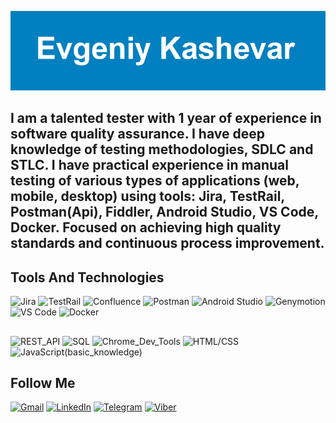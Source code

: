 ![](https://github.com/Qipy87/Qipy87/blob/main/assets/Evgeniy%20Kashevar.png)

## I am a talented tester with 1 year of experience in software quality assurance. I have deep knowledge of testing methodologies, SDLC and STLC. I have practical experience in manual testing of various types of applications (web, mobile, desktop) using tools: Jira, TestRail, Postman(Api), Fiddler, Android Studio, VS Code, Docker. Focused on achieving high quality standards and continuous process improvement.


## Tools And Technologies
![Jira](https://img.shields.io/badge/Jira-black?style=for-the-bange&logo=jira&logoColor=217CF5)
![TestRail](https://img.shields.io/badge/TestRail-black?style=for-the-bange&logo=testrail&logoColor=65C179)
![Confluence](https://img.shields.io/badge/Confluence-black?style=for-the-bange&logo=Confluence&logoColor=1868DB)
![Postman](https://img.shields.io/badge/Postman-black?style=for-the-bange&logo=Postman&logoColor=FF6C37)
![Android Studio](https://img.shields.io/badge/Android_Studio-black?style=for-the-bange&logo=Android&logoColor=50AF55)
![Genymotion](https://img.shields.io/badge/Genymotion-black?style=for-the-bange&logo=Genymotion&logoColor=A6246E)
![VS Code](https://img.shields.io/badge/VS_Code-black?style=for-the-bange&logo=Vimeo&logoColor=0083D0)
![Docker](https://img.shields.io/badge/Docker-black?style=for-the-bange&logo=Docker&logoColor=1D63ED)
##
![REST_API](https://img.shields.io/badge/Rest_API-black)
![SQL](https://img.shields.io/badge/SQL-black)
![Chrome_Dev_Tools](https://img.shields.io/badge/Chrome_Dev_Tools-black)
![HTML/CSS](https://img.shields.io/badge/HTML/CSS-black)
![JavaScript(basic_knowledge)](https://img.shields.io/badge/JavaScript(basic_knowledge)-black)


## Follow Me
[![Gmail](https://img.shields.io/badge/Gmail-black?style=for-the-bange&logo=Gmail&logoColor=EA4335)](mailto:qipy1987@gmail.com)
[![LinkedIn](https://img.shields.io/badge/LinkedIn-black?style=for-the-bange&logo=LinkedIn&logoColor=0A66C2)](https://www.linkedin.com/in/evgeniy-k-2b85bb337)
[![Telegram](https://img.shields.io/badge/Telegram-black?style=for-the-bange&logo=Telegram&logoColor=26A5E4)](https://t.me/Qipy87)
[![Viber](https://img.shields.io/badge/Viber-black?style=for-the-bange&logo=Viber&logoColor=7360F2)](viber://add?number=380933721064)